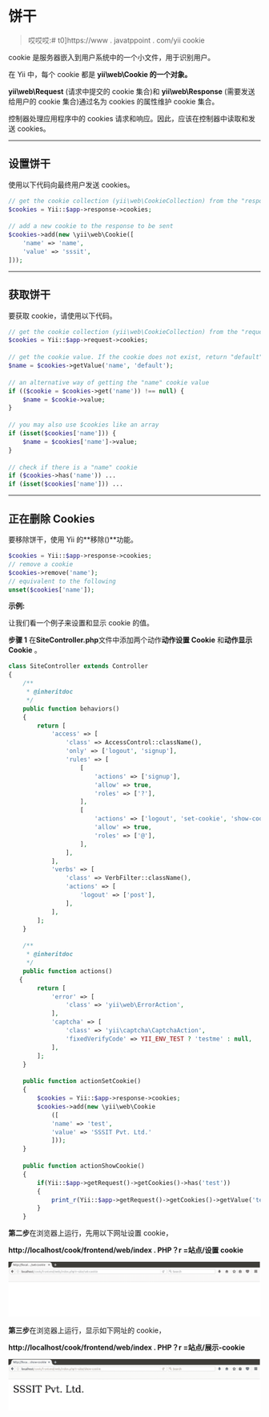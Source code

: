 # 饼干

> 哎哎哎:# t0]https://www . javatppoint . com/yii cookie

cookie 是服务器嵌入到用户系统中的一个小文件，用于识别用户。

在 Yii 中，每个 cookie 都是 **yii\web\Cookie 的一个对象。**

**yii\web\Request** (请求中提交的 cookie 集合)和 **yii\web\Response** (需要发送给用户的 cookie 集合)通过名为 cookies 的属性维护 cookie 集合。

控制器处理应用程序中的 cookies 请求和响应。因此，应该在控制器中读取和发送 cookies。

* * *

## 设置饼干

使用以下代码向最终用户发送 cookies。

```php
// get the cookie collection (yii\web\CookieCollection) from the "response" component
$cookies = Yii::$app->response->cookies;

// add a new cookie to the response to be sent
$cookies->add(new \yii\web\Cookie([
    'name' => 'name',
    'value' => 'sssit',
]));

```

* * *

## 获取饼干

要获取 cookie，请使用以下代码。

```php
// get the cookie collection (yii\web\CookieCollection) from the "request" component
$cookies = Yii::$app->request->cookies;

// get the cookie value. If the cookie does not exist, return "default" as the default value.
$name = $cookies->getValue('name', 'default');

// an alternative way of getting the "name" cookie value
if (($cookie = $cookies->get('name')) !== null) {
    $name = $cookie->value;
}

// you may also use $cookies like an array
if (isset($cookies['name'])) {
    $name = $cookies['name']->value;
}

// check if there is a "name" cookie
if ($cookies->has('name')) ...
if (isset($cookies['name'])) ...

```

* * *

## 正在删除 Cookies

要移除饼干，使用 Yii 的**移除()**功能。

```php
$cookies = Yii::$app->response->cookies;
// remove a cookie
$cookies->remove('name');
// equivalent to the following
unset($cookies['name']);

```

**示例:**

让我们看一个例子来设置和显示 cookie 的值。

**步骤 1** 在**SiteController.php**文件中添加两个动作**动作设置 Cookie** 和**动作显示 Cookie** 。

```php
class SiteController extends Controller 
{ 
    /** 
     * @inheritdoc 
     */ 
    public function behaviors() 
    { 
        return [ 
            'access' => [ 
                'class' => AccessControl::className(), 
                'only' => ['logout', 'signup'], 
                'rules' => [ 
                    [ 
                        'actions' => ['signup'], 
                        'allow' => true, 
                        'roles' => ['?'], 
                    ], 
                    [ 
                        'actions' => ['logout', 'set-cookie', 'show-cookie'], 
                        'allow' => true, 
                        'roles' => ['@'], 
                    ], 
                ], 
            ], 
            'verbs' => [ 
                'class' => VerbFilter::className(), 
                'actions' => [ 
                    'logout' => ['post'], 
                ], 
            ], 
        ]; 
    } 

    /** 
     * @inheritdoc 
     */ 
    public function actions() 
   { 
        return [ 
            'error' => [ 
                'class' => 'yii\web\ErrorAction', 
            ], 
            'captcha' => [ 
                'class' => 'yii\captcha\CaptchaAction', 
                'fixedVerifyCode' => YII_ENV_TEST ? 'testme' : null, 
            ], 
        ]; 
    } 

    public function actionSetCookie() 
    { 
        $cookies = Yii::$app->response->cookies; 
        $cookies->add(new \yii\web\Cookie 
            ([ 
            'name' => 'test', 
            'value' => 'SSSIT Pvt. Ltd.' 
            ])); 
    } 

    public function actionShowCookie() 
    { 
        if(Yii::$app->getRequest()->getCookies()->has('test')) 
        { 
            print_r(Yii::$app->getRequest()->getCookies()->getValue('test')); 
        } 
    } 

```

**第二步**在浏览器上运行，先用以下网址设置 cookie，

**http://localhost/cook/frontend/web/index . PHP？r =站点/设置 cookie**

![YII Cookies 1](img/afd8b0f4a994ecb1ac7d95f59ca2058e.png)

**第三步**在浏览器上运行，显示如下网址的 cookie，

**http://localhost/cook/frontend/web/index . PHP？r =站点/展示-cookie**

![YII Cookies 2](img/d4f80b1fc3ed5b6679ae9b5a006b375a.png)